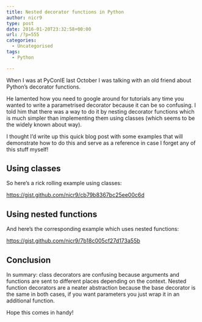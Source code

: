 ```yaml
---
title: Nested decorator functions in Python
author: nicr9
type: post
date: 2016-01-20T23:32:58+00:00
url: /?p=555
categories:
  - Uncategorised
tags:
  - Python

---
```

When I was at PyConIE last October I was talking with an old friend about Python&#8217;s decorator functions.

He lamented how you need to google around for tutorials any time you wanted to write a parametrised decorator because it can be so confusing. I told him that there was a way to do it by nesting decorator functions which is much simpler than implementing them using classes (which seems to be the widely known about way).

I thought I&#8217;d write up this quick blog post with some examples that will demonstrate how to do this and serve as a reference in case I forget any of this stuff myself!

## Using classes

So here&#8217;s a rick rolling example using classes:

https://gist.github.com/nicr9/cb79b8367bc25ee00c6d

## Using nested functions

And here&#8217;s the corresponding example which uses nested functions:

https://gist.github.com/nicr9/7b18c005cf27d173a55b

## Conclusion

In summary: class decorators are confusing because arguments and functions are sent to different places depending on the context. Nested function decorators are a neater abstraction because the base decorator is the same in both cases, if you want parameters you just wrap it in an additional function.

Hope this comes in handy!